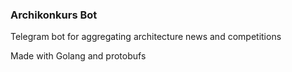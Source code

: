 ### Archikonkurs Bot

Telegram bot for aggregating architecture news and competitions 

Made with Golang and protobufs
